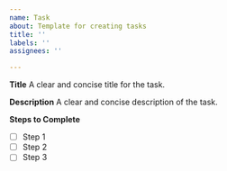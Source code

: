 ```yaml
---
name: Task
about: Template for creating tasks
title: ''
labels: ''
assignees: ''

---
```


**Title**
A clear and concise title for the task.

**Description**
A clear and concise description of the task.

**Steps to Complete**
- [ ] Step 1
- [ ] Step 2
- [ ] Step 3
